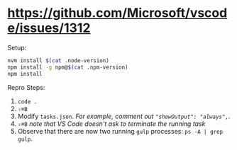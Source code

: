 # https://github.com/Microsoft/vscode/issues/1312

Setup:

```sh
nvm install $(cat .node-version)
npm install -g npm@$(cat .npm-version)
npm install
```

Repro Steps:

1. `code .`
2. `⇧⌘B` 
3. Modify `tasks.json`. _For example, comment out `"showOutput": "always",`._
4. `⇧⌘B` _note that VS Code doesn't ask to terminate the running task_ 
5. Observe that there are now two running `gulp` processes: `ps -A | grep gulp`.
